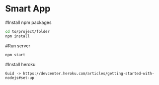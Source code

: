 Smart App
========================

#Install npm packages
```bash
cd to/project/folder
npm install
```
#Run server
```bash
npm start
```

#Install heroku
```
Guid -> https://devcenter.heroku.com/articles/getting-started-with-nodejs#set-up
```
